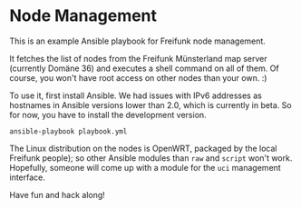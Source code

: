 # Node Management

This is an example Ansible playbook for Freifunk node management.

It fetches the list of nodes from the Freifunk Münsterland map server (currently Domäne 36) and
executes a shell command on all of them. Of course, you won't have root access
on other nodes than your own. :)

To use it, first install Ansible. We had issues with IPv6 addresses as
hostnames in Ansible versions lower than 2.0, which is currently in beta. So
for now, you have to install the development version.

```shell
ansible-playbook playbook.yml
```

The Linux distribution on the nodes is OpenWRT, packaged by the local Freifunk
people); so other Ansible modules than `raw` and `script` won't work.
Hopefully, someone will come up with a module for the `uci` management
interface.

Have fun and hack along!
